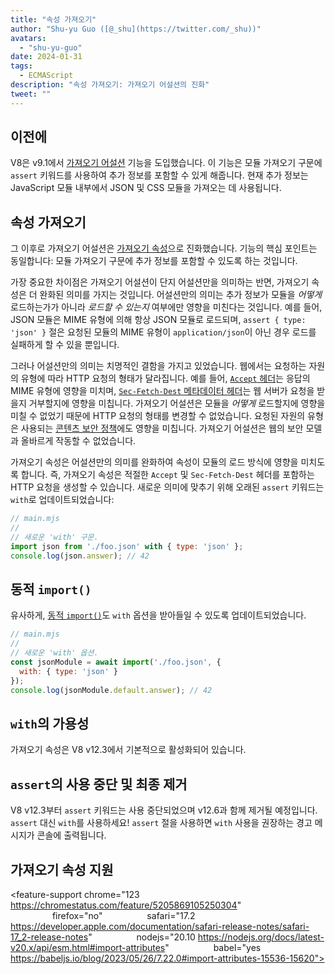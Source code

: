 ```yaml
---
title: "속성 가져오기"
author: "Shu-yu Guo ([@_shu](https://twitter.com/_shu))"
avatars:
  - "shu-yu-guo"
date: 2024-01-31
tags:
  - ECMAScript
description: "속성 가져오기: 가져오기 어설션의 진화"
tweet: ""
---
```


## 이전에

V8은 v9.1에서 [가져오기 어설션](https://chromestatus.com/feature/5765269513306112) 기능을 도입했습니다. 이 기능은 모듈 가져오기 구문에 `assert` 키워드를 사용하여 추가 정보를 포함할 수 있게 해줍니다. 현재 추가 정보는 JavaScript 모듈 내부에서 JSON 및 CSS 모듈을 가져오는 데 사용됩니다.

<!--truncate-->
## 속성 가져오기

그 이후로 가져오기 어설션은 [가져오기 속성](https://github.com/tc39/proposal-import-attributes)으로 진화했습니다. 기능의 핵심 포인트는 동일합니다: 모듈 가져오기 구문에 추가 정보를 포함할 수 있도록 하는 것입니다.

가장 중요한 차이점은 가져오기 어설션이 단지 어설션만을 의미하는 반면, 가져오기 속성은 더 완화된 의미를 가지는 것입니다. 어설션만의 의미는 추가 정보가 모듈을 _어떻게_ 로드하는가가 아니라 _로드할 수 있는지_ 여부에만 영향을 미친다는 것입니다. 예를 들어, JSON 모듈은 MIME 유형에 의해 항상 JSON 모듈로 로드되며, `assert { type: 'json' }` 절은 요청된 모듈의 MIME 유형이 `application/json`이 아닌 경우 로드를 실패하게 할 수 있을 뿐입니다.

그러나 어설션만의 의미는 치명적인 결함을 가지고 있었습니다. 웹에서는 요청하는 자원의 유형에 따라 HTTP 요청의 형태가 달라집니다. 예를 들어, [`Accept` 헤더](https://developer.mozilla.org/en-US/docs/Web/HTTP/Headers/Accept)는 응답의 MIME 유형에 영향을 미치며, [`Sec-Fetch-Dest` 메타데이터 헤더](https://web.dev/articles/fetch-metadata)는 웹 서버가 요청을 받을지 거부할지에 영향을 미칩니다. 가져오기 어설션은 모듈을 _어떻게_ 로드할지에 영향을 미칠 수 없었기 때문에 HTTP 요청의 형태를 변경할 수 없었습니다. 요청된 자원의 유형은 사용되는 [콘텐츠 보안 정책](https://developer.mozilla.org/en-US/docs/Web/HTTP/CSP)에도 영향을 미칩니다. 가져오기 어설션은 웹의 보안 모델과 올바르게 작동할 수 없었습니다.

가져오기 속성은 어설션만의 의미를 완화하여 속성이 모듈의 로드 방식에 영향을 미치도록 합니다. 즉, 가져오기 속성은 적절한 `Accept` 및 `Sec-Fetch-Dest` 헤더를 포함하는 HTTP 요청을 생성할 수 있습니다. 새로운 의미에 맞추기 위해 오래된 `assert` 키워드는 `with`로 업데이트되었습니다:

```javascript
// main.mjs
//
// 새로운 'with' 구문.
import json from './foo.json' with { type: 'json' };
console.log(json.answer); // 42
```

## 동적 `import()`

유사하게, [동적 `import()`](https://v8.dev/features/dynamic-import#dynamic)도 `with` 옵션을 받아들일 수 있도록 업데이트되었습니다.

```javascript
// main.mjs
//
// 새로운 'with' 옵션.
const jsonModule = await import('./foo.json', {
  with: { type: 'json' }
});
console.log(jsonModule.default.answer); // 42
```

## `with`의 가용성

가져오기 속성은 V8 v12.3에서 기본적으로 활성화되어 있습니다.

## `assert`의 사용 중단 및 최종 제거

V8 v12.3부터 `assert` 키워드는 사용 중단되었으며 v12.6과 함께 제거될 예정입니다. `assert` 대신 `with`를 사용하세요! `assert` 절을 사용하면 `with` 사용을 권장하는 경고 메시지가 콘솔에 출력됩니다.

## 가져오기 속성 지원

<feature-support chrome="123 https://chromestatus.com/feature/5205869105250304"
                 firefox="no"
                 safari="17.2 https://developer.apple.com/documentation/safari-release-notes/safari-17_2-release-notes"
                 nodejs="20.10 https://nodejs.org/docs/latest-v20.x/api/esm.html#import-attributes"
                 babel="yes https://babeljs.io/blog/2023/05/26/7.22.0#import-attributes-15536-15620"></feature-support>
